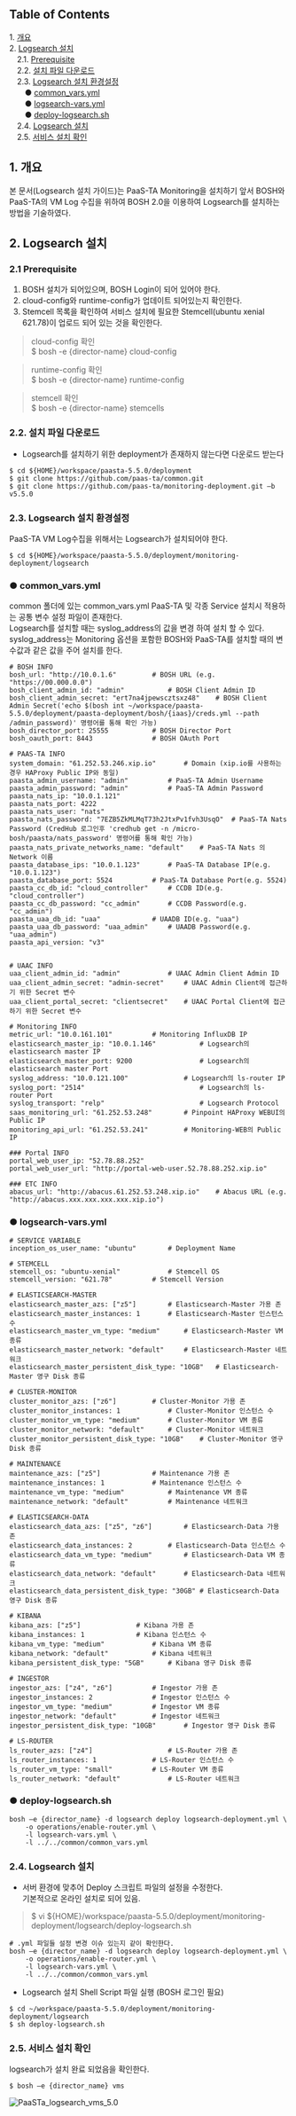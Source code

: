 ## Table of Contents

1\. [개요](#1)  
2\. [Logsearch 설치](#2)  
　2.1. [Prerequisite](#3)  
　2.2. [설치 파일 다운로드](#4)  
　2.3. [Logsearch 설치 환경설정](#5)   
　　● [common_vars.yml](#6)  
　　● [logsearch-vars.yml](#7)  
　　● [deploy-logsearch.sh](#8)  
　2.4. [Logsearch 설치](#9)  
　2.5. [서비스 설치 확인](#10)


## <div id='1'/>1. 개요

본 문서(Logsearch 설치 가이드)는 PaaS-TA Monitoring을 설치하기 앞서 BOSH와 PaaS-TA의 VM Log 수집을 위하여 BOSH 2.0을 이용하여 Logsearch를 설치하는 방법을 기술하였다.

## <div id='2'/>2. Logsearch 설치
### <div id='3'/>2.1 Prerequisite

1. BOSH 설치가 되어있으며, BOSH Login이 되어 있어야 한다.
2. cloud-config와 runtime-config가 업데이트 되어있는지 확인한다.
3. Stemcell 목록을 확인하여 서비스 설치에 필요한 Stemcell(ubuntu xenial 621.78)이 업로드 되어 있는 것을 확인한다.


> cloud-config 확인  
> $ bosh -e {director-name} cloud-config  

> runtime-config 확인  
> $ bosh -e {director-name} runtime-config  

> stemcell 확인  
> $ bosh -e {director-name} stemcells  


### <div id='4'/>2.2. 설치 파일 다운로드

- Logsearch를 설치하기 위한 deployment가 존재하지 않는다면 다운로드 받는다
```
$ cd ${HOME}/workspace/paasta-5.5.0/deployment
$ git clone https://github.com/paas-ta/common.git
$ git clone https://github.com/paas-ta/monitoring-deployment.git –b v5.5.0
```

### <div id='5'/>2.3. Logsearch 설치 환경설정

PaaS-TA VM Log수집을 위해서는 Logsearch가 설치되어야 한다. 

```
$ cd ${HOME}/workspace/paasta-5.5.0/deployment/monitoring-deployment/logsearch
```

### <div id='6'/>● common_vars.yml
common 폴더에 있는 common_vars.yml PaaS-TA 및 각종 Service 설치시 적용하는 공통 변수 설정 파일이 존재한다.  
Logsearch를 설치할 때는 syslog_address의 값을 변경 하여 설치 할 수 있다.  
syslog_address는 Monitoring 옵션을 포함한 BOSH와 PaaS-TA를 설치할 때의 변수값과 같은 값을 주어 설치를 한다.

```
# BOSH INFO
bosh_url: "http://10.0.1.6"			# BOSH URL (e.g. "https://00.000.0.0")
bosh_client_admin_id: "admin"			# BOSH Client Admin ID
bosh_client_admin_secret: "ert7na4jpewscztsxz48"	# BOSH Client Admin Secret('echo $(bosh int ~/workspace/paasta-5.5.0/deployment/paasta-deployment/bosh/{iaas}/creds.yml --path /admin_password)' 명령어를 통해 확인 가능)
bosh_director_port: 25555			# BOSH Director Port
bosh_oauth_port: 8443				# BOSH OAuth Port

# PAAS-TA INFO
system_domain: "61.252.53.246.xip.io"		# Domain (xip.io를 사용하는 경우 HAProxy Public IP와 동일)
paasta_admin_username: "admin"			# PaaS-TA Admin Username
paasta_admin_password: "admin"			# PaaS-TA Admin Password
paasta_nats_ip: "10.0.1.121"
paasta_nats_port: 4222
paasta_nats_user: "nats"
paasta_nats_password: "7EZB5ZkMLMqT73h2JtxPv1fvh3UsqO"	# PaaS-TA Nats Password (CredHub 로그인후 'credhub get -n /micro-bosh/paasta/nats_password' 명령어를 통해 확인 가능)
paasta_nats_private_networks_name: "default"	# PaaS-TA Nats 의 Network 이름
paasta_database_ips: "10.0.1.123"		# PaaS-TA Database IP(e.g. "10.0.1.123")
paasta_database_port: 5524			# PaaS-TA Database Port(e.g. 5524)
paasta_cc_db_id: "cloud_controller"		# CCDB ID(e.g. "cloud_controller")
paasta_cc_db_password: "cc_admin"		# CCDB Password(e.g. "cc_admin")
paasta_uaa_db_id: "uaa"				# UAADB ID(e.g. "uaa")
paasta_uaa_db_password: "uaa_admin"		# UAADB Password(e.g. "uaa_admin")
paasta_api_version: "v3"


# UAAC INFO
uaa_client_admin_id: "admin"			# UAAC Admin Client Admin ID
uaa_client_admin_secret: "admin-secret"		# UAAC Admin Client에 접근하기 위한 Secret 변수
uaa_client_portal_secret: "clientsecret"	# UAAC Portal Client에 접근하기 위한 Secret 변수

# Monitoring INFO
metric_url: "10.0.161.101"			# Monitoring InfluxDB IP
elasticsearch_master_ip: "10.0.1.146"           # Logsearch의 elasticsearch master IP
elasticsearch_master_port: 9200                 # Logsearch의 elasticsearch master Port
syslog_address: "10.0.121.100"            	# Logsearch의 ls-router IP
syslog_port: "2514"                          	# Logsearch의 ls-router Port
syslog_transport: "relp"                        # Logsearch Protocol
saas_monitoring_url: "61.252.53.248"	   	# Pinpoint HAProxy WEBUI의 Public IP
monitoring_api_url: "61.252.53.241"        	# Monitoring-WEB의 Public IP

### Portal INFO
portal_web_user_ip: "52.78.88.252"
portal_web_user_url: "http://portal-web-user.52.78.88.252.xip.io" 

### ETC INFO
abacus_url: "http://abacus.61.252.53.248.xip.io"	# Abacus URL (e.g. "http://abacus.xxx.xxx.xxx.xxx.xip.io")
```



### <div id='7'/>● logsearch-vars.yml

```
# SERVICE VARIABLE
inception_os_user_name: "ubuntu"		# Deployment Name

# STEMCELL
stemcell_os: "ubuntu-xenial"			# Stemcell OS
stemcell_version: "621.78"			# Stemcell Version

# ELASTICSEARCH-MASTER
elasticsearch_master_azs: ["z5"]		# Elasticsearch-Master 가용 존
elasticsearch_master_instances: 1		# Elasticsearch-Master 인스턴스 수
elasticsearch_master_vm_type: "medium"		# Elasticsearch-Master VM 종류
elasticsearch_master_network: "default"		# Elasticsearch-Master 네트워크
elasticsearch_master_persistent_disk_type: "10GB"	# Elasticsearch-Master 영구 Disk 종류

# CLUSTER-MONITOR
cluster_monitor_azs: ["z6"]			# Cluster-Monitor 가용 존
cluster_monitor_instances: 1			# Cluster-Monitor 인스턴스 수
cluster_monitor_vm_type: "medium"		# Cluster-Monitor VM 종류
cluster_monitor_network: "default"		# Cluster-Monitor 네트워크
cluster_monitor_persistent_disk_type: "10GB"	# Cluster-Monitor 영구 Disk 종류

# MAINTENANCE
maintenance_azs: ["z5"]				# Maintenance 가용 존
maintenance_instances: 1			# Maintenance 인스턴스 수
maintenance_vm_type: "medium"			# Maintenance VM 종류
maintenance_network: "default"			# Maintenance 네트워크

# ELASTICSEARCH-DATA
elasticsearch_data_azs: ["z5", "z6"]		# Elasticsearch-Data 가용 존
elasticsearch_data_instances: 2			# Elasticsearch-Data 인스턴스 수
elasticsearch_data_vm_type: "medium"		# Elasticsearch-Data VM 종류
elasticsearch_data_network: "default"		# Elasticsearch-Data 네트워크
elasticsearch_data_persistent_disk_type: "30GB"	# Elasticsearch-Data 영구 Disk 종류

# KIBANA
kibana_azs: ["z5"]				# Kibana 가용 존
kibana_instances: 1				# Kibana 인스턴스 수
kibana_vm_type: "medium"			# Kibana VM 종류
kibana_network: "default"			# Kibana 네트워크
kibana_persistent_disk_type: "5GB"		# Kibana 영구 Disk 종류

# INGESTOR
ingestor_azs: ["z4", "z6"]			# Ingestor 가용 존
ingestor_instances: 2				# Ingestor 인스턴스 수
ingestor_vm_type: "medium"			# Ingestor VM 종류
ingestor_network: "default"			# Ingestor 네트워크
ingestor_persistent_disk_type: "10GB"		# Ingestor 영구 Disk 종류

# LS-ROUTER
ls_router_azs: ["z4"]			    	# LS-Router 가용 존
ls_router_instances: 1		  		# LS-Router 인스턴스 수
ls_router_vm_type: "small"			# LS-Router VM 종류
ls_router_network: "default"			# LS-Router 네트워크
```

### <div id='8'/>● deploy-logsearch.sh
```
bosh –e {director_name} -d logsearch deploy logsearch-deployment.yml \		
	-o operations/enable-router.yml \
	-l logsearch-vars.yml \
	-l ../../common/common_vars.yml
```

### <div id='9'/>2.4. Logsearch 설치

- 서버 환경에 맞추어 Deploy 스크립트 파일의 설정을 수정한다.  
  기본적으로 온라인 설치로 되어 있음.

> $ vi ${HOME}/workspace/paasta-5.5.0/deployment/monitoring-deployment/logsearch/deploy-logsearch.sh

```
# .yml 파일들 설정 변경 이슈 있는지 같이 확인한다.  
bosh –e {director_name} -d logsearch deploy logsearch-deployment.yml \	
	-o operations/enable-router.yml \
	-l logsearch-vars.yml \
	-l ../../common/common_vars.yml
```

- Logsearch 설치 Shell Script 파일 실행 (BOSH 로그인 필요)

```
$ cd ~/workspace/paasta-5.5.0/deployment/monitoring-deployment/logsearch
$ sh deploy-logsearch.sh
```

### <div id='10'/>2.5. 서비스 설치 확인
logsearch가 설치 완료 되었음을 확인한다.
```
$ bosh –e {director_name} vms
```
![PaaSTa_logsearch_vms_5.0]

[PaaSTa_logsearch_vms_5.0]:./images/logsearch_5.0.png
